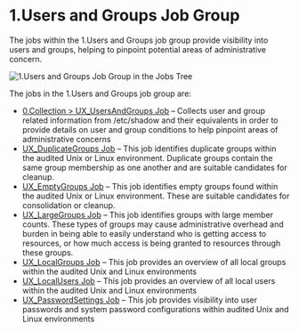 # 1.Users and Groups Job Group

The jobs within the 1.Users and Groups job group provide visibility into users and groups, helping
to pinpoint potential areas of administrative concern.

![1.Users and Groups Job Group in the Jobs Tree](/img/product_docs/accessanalyzer/12.0/admin/hostmanagement/jobstree.webp)

The jobs in the 1.Users and Groups job group are:

- [0.Collection > UX_UsersAndGroups Job](/docs/accessanalyzer/12.0/solutions/unix/usersgroups/ux_usersandgroups.md) – Collects user and group related
  information from /etc/shadow and their equivalents in order to provide details on user and group
  conditions to help pinpoint areas of administrative concerns
- [UX_DuplicateGroups Job](/docs/accessanalyzer/12.0/solutions/unix/usersgroups/ux_duplicategroups.md) – This job identifies duplicate groups within the
  audited Unix or Linux environment. Duplicate groups contain the same group membership as one
  another and are suitable candidates for cleanup.
- [UX_EmptyGroups Job](/docs/accessanalyzer/12.0/solutions/unix/usersgroups/ux_emptygroups.md) – This job identifies empty groups found within the
  audited Unix or Linux environment. These are suitable candidates for consolidation or cleanup.
- [UX_LargeGroups Job](/docs/accessanalyzer/12.0/solutions/unix/usersgroups/ux_largegroups.md) – This job identifies groups with large member counts.
  These types of groups may cause administrative overhead and burden in being able to easily
  understand who is getting access to resources, or how much access is being granted to resources
  through these groups.
- [UX_LocalGroups Job](/docs/accessanalyzer/12.0/solutions/unix/usersgroups/ux_localgroups.md) – This job provides an overview of all local groups within
  the audited Unix and Linux environments
- [UX_LocalUsers Job](/docs/accessanalyzer/12.0/solutions/unix/usersgroups/ux_localusers.md) – This job provides an overview of all local users within
  the audited Unix and Linux environments
- [UX_PasswordSettings Job](/docs/accessanalyzer/12.0/solutions/unix/usersgroups/ux_passwordsettings.md) – This job provides visibility into user
  passwords and system password configurations within audited Unix and Linux environments
